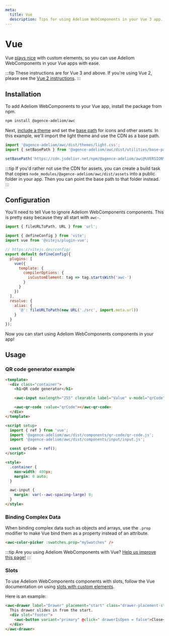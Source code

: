 ```yaml
---
meta:
  title: Vue
  description: Tips for using Adeliom WebComponents in your Vue 3 app.
---
```


# Vue

Vue [plays nice](https://custom-elements-everywhere.com/#vue) with custom elements, so you can use Adeliom WebComponents in your Vue apps with ease.

:::tip
These instructions are for Vue 3 and above. If you're using Vue 2, please see the [Vue 2 instructions](/frameworks/vue-2).
:::

## Installation

To add Adeliom WebComponents to your Vue app, install the package from npm.

```bash
npm install @agence-adeliom/awc
```

Next, [include a theme](/getting-started/themes) and set the [base path](/getting-started/installation#setting-the-base-path) for icons and other assets. In this example, we'll import the light theme and use the CDN as a base path.

```jsx
import '@agence-adeliom/awc/dist/themes/light.css';
import { setBasePath } from '@agence-adeliom/awc/dist/utilities/base-path';

setBasePath('https://cdn.jsdelivr.net/npm/@agence-adeliom/awc@%VERSION%/%CDNDIR%/');
```

:::tip
If you'd rather not use the CDN for assets, you can create a build task that copies `node_modules/@agence-adeliom/awc/dist/assets` into a public folder in your app. Then you can point the base path to that folder instead.
:::

## Configuration

You'll need to tell Vue to ignore Adeliom WebComponents components. This is pretty easy because they all start with `awc-`.

```js
import { fileURLToPath, URL } from 'url';

import { defineConfig } from 'vite';
import vue from '@vitejs/plugin-vue';

// https://vitejs.dev/config/
export default defineConfig({
  plugins: [
    vue({
      template: {
        compilerOptions: {
          isCustomElement: tag => tag.startsWith('awc-')
        }
      }
    })
  ],
  resolve: {
    alias: {
      '@': fileURLToPath(new URL('./src', import.meta.url))
    }
  }
});
```

Now you can start using Adeliom WebComponents components in your app!

## Usage

### QR code generator example

```html
<template>
  <div class="container">
    <h1>QR code generator</h1>

    <awc-input maxlength="255" clearable label="Value" v-model="qrCode"></awc-input>

    <awc-qr-code :value="qrCode"></awc-qr-code>
  </div>
</template>

<script setup>
  import { ref } from 'vue';
  import '@agence-adeliom/awc/dist/components/qr-code/qr-code.js';
  import '@agence-adeliom/awc/dist/components/input/input.js';

  const qrCode = ref();
</script>

<style>
  .container {
    max-width: 400px;
    margin: 0 auto;
  }

  awc-input {
    margin: var(--awc-spacing-large) 0;
  }
</style>
```

### Binding Complex Data

When binding complex data such as objects and arrays, use the `.prop` modifier to make Vue bind them as a property instead of an attribute.

```html
<awc-color-picker :swatches.prop="mySwatches" />
```

:::tip
Are you using Adeliom WebComponents with Vue? [Help us improve this page!](https://github.com/agence-adeliom/awc/blob/next/docs/frameworks/vue.md)
:::

### Slots

To use Adeliom WebComponents components with slots, follow the Vue documentation on using [slots with custom elements](https://vuejs.org/guide/extras/web-components.html#building-custom-elements-with-vue).

Here is an example:

```html
<awc-drawer label="Drawer" placement="start" class="drawer-placement-start" :open="drawerIsOpen">
  This drawer slides in from the start.
  <div slot="footer">
    <awc-button variant="primary" @click=" drawerIsOpen = false">Close</awc-button>
  </div>
</awc-drawer>
```
